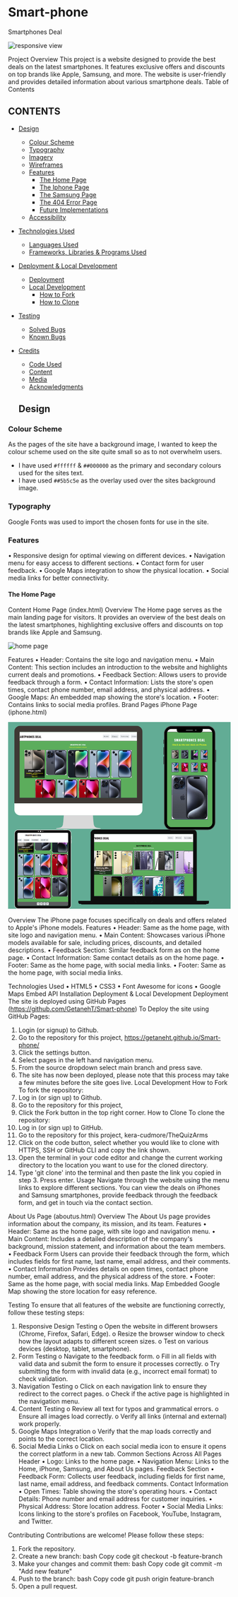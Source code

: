 # Smart-phone
Smartphones Deal

![responsive view](https://github.com/user-attachments/assets/436d9089-3f6f-4eb4-b0da-109712a7a3af)


Project Overview
This project is a website designed to provide the best deals on the latest smartphones. It features exclusive offers and discounts on top brands like Apple, Samsung, and more. The website is user-friendly and provides detailed information about various smartphone deals.
Table of Contents
## CONTENTS


* [Design](#design)
  * [Colour Scheme](#colour-scheme)
  * [Typography](#typography)
  * [Imagery](#imagery)
  * [Wireframes](#wireframes)
  * [Features](#features)
    * [The Home Page](#the-home-page)
    * [The Iphone Page](#the-game-page)
    * [The Samsung Page](#the-samsung-page)
    * [The 404 Error Page](#the-404-error-page)
    * [Future Implementations](#future-implementations)
  * [Accessibility](#accessibility)

* [Technologies Used](#technologies-used)
  * [Languages Used](#languages-used)
  * [Frameworks, Libraries & Programs Used](#frameworks-libraries--programs-used)

* [Deployment & Local Development](#deployment--local-development)
  * [Deployment](#deployment)
  * [Local Development](#local-development)
    * [How to Fork](#how-to-fork)
    * [How to Clone](#how-to-clone)

* [Testing](#testing)
  * [Solved Bugs](#solved-bugs)
  * [Known Bugs](#known-bugs)
  
* [Credits](#credits)
  * [Code Used](#code-used)
  * [Content](#content)
  * [Media](#media)
  * [Acknowledgments](#acknowledgments)
 
  ## Design

### Colour Scheme

As the pages of the site have a background image, I wanted to keep the colour scheme used on the site quite small so as to not overwhelm users.

* I have used `#ffffff` & `##000000` as the primary and secondary colours used for the sites text.
* I have used `##5b5c5e` as the overlay used over the sites background image.

### Typography

Google Fonts was used to import the chosen fonts for use in the site.

 ### Features
•	Responsive design for optimal viewing on different devices.
•	Navigation menu for easy access to different sections.
•	Contact form for user feedback.
•	Google Maps integration to show the physical location.
•	Social media links for better connectivity.

#### The Home Page
Content
Home Page (index.html)
Overview
The Home page serves as the main landing page for visitors. It provides an overview of the best deals on the latest smartphones, highlighting exclusive offers and discounts on top brands like Apple and Samsung.

![home page](https://github.com/user-attachments/assets/d84c1af9-48d4-451a-86a5-aa74872ec1b5)


Features
•	Header: Contains the site logo and navigation menu.
•	Main Content: This section includes an introduction to the website and highlights current deals and promotions.
•	Feedback Section: Allows users to provide feedback through a form.
•	Contact Information: Lists the store's open times, contact phone number, email address, and physical address.
•	Google Maps: An embedded map showing the store's location.
•	Footer: Contains links to social media profiles.
Brand Pages
iPhone Page (iphone.html)

![iphone page](asset/images/iphonepage.png)


Overview
The iPhone page focuses specifically on deals and offers related to Apple's iPhone models.
Features
•	Header: Same as the home page, with site logo and navigation menu.
•	Main Content: Showcases various iPhone models available for sale, including prices, discounts, and detailed descriptions.
•	Feedback Section: Similar feedback form as on the home page.
•	Contact Information: Same contact details as on the home page.
•	Footer: Same as the home page, with social media links.
•	Footer: Same as the home page, with social media links.


Technologies Used
•	HTML5
•	CSS3
•	Font Awesome for icons
•	Google Maps Embed API
Installation
Deployment & Local Development
Deployment
The site is deployed using GitHub Pages  (https://github.com/GetanehT/Smart-phone)
To Deploy the site using GitHub Pages:
1.	Login (or signup) to Github.
2.	Go to the repository for this project, https://getaneht.github.io/Smart-phone/
3.	Click the settings button.
4.	Select pages in the left hand navigation menu.
5.	From the source dropdown select main branch and press save.
6.	The site has now been deployed, please note that this process may take a few minutes before the site goes live.
Local Development
How to Fork
To fork the repository:
1.	Log in (or sign up) to Github.
2.	Go to the repository for this project,  
3.	Click the Fork button in the top right corner.
How to Clone
To clone the repository:
1.	Log in (or sign up) to GitHub.
2.	Go to the repository for this project, kera-cudmore/TheQuizArms
3.	Click on the code button, select whether you would like to clone with HTTPS, SSH or GitHub CLI and copy the link shown.
4.	Open the terminal in your code editor and change the current working directory to the location you want to use for the cloned directory.
5.	Type 'git clone' into the terminal and then paste the link you copied in step 3. Press enter.
Usage
Navigate through the website using the menu links to explore different sections. You can view the deals on iPhones and Samsung smartphones, provide feedback through the feedback form, and get in touch via the contact section.

 
                                                                                                                                                                                   
About Us Page (aboutus.html)
Overview
The About Us page provides information about the company, its mission, and its team.
Features
•	Header: Same as the home page, with site logo and navigation menu.
•	Main Content: Includes a detailed description of the company's background, mission statement, and information about the team members.
•	Feedback Form
Users can provide their feedback through the form, which includes fields for first name, last name, email address, and their comments.
•	Contact Information
Provides details on open times, contact phone number, email address, and the physical address of the store.
•	Footer: Same as the home page, with social media links.
Map  Embedded Google Map showing the store location for easy reference.



 
Testing
To ensure that all features of the website are functioning correctly, follow these testing steps:
1.	Responsive Design Testing
o	Open the website in different browsers (Chrome, Firefox, Safari, Edge).
o	Resize the browser window to check how the layout adapts to different screen sizes.
o	Test on various devices (desktop, tablet, smartphone).
2.	Form Testing
o	Navigate to the feedback form.
o	Fill in all fields with valid data and submit the form to ensure it processes correctly.
o	Try submitting the form with invalid data (e.g., incorrect email format) to check validation.
3.	Navigation Testing
o	Click on each navigation link to ensure they redirect to the correct pages.
o	Check if the active page is highlighted in the navigation menu.
4.	Content Testing
o	Review all text for typos and grammatical errors.
o	Ensure all images load correctly.
o	Verify all links (internal and external) work properly.
5.	Google Maps Integration
o	Verify that the map loads correctly and points to the correct location.
6.	Social Media Links
o	Click on each social media icon to ensure it opens the correct platform in a new tab.
Common Sections Across All Pages
Header
•	Logo: Links to the home page.
•	Navigation Menu: Links to the Home, iPhone, Samsung, and About Us pages.
Feedback Section
•	Feedback Form: Collects user feedback, including fields for first name, last name, email address, and feedback comments.
Contact Information
•	Open Times: Table showing the store's operating hours.
•	Contact Details: Phone number and email address for customer inquiries.
•	Physical Address: Store location address.
Footer
•	Social Media Links: Icons linking to the store's profiles on Facebook, YouTube, Instagram, and Twitter.

Contributing
Contributions are welcome! Please follow these steps:
1.	Fork the repository.
2.	Create a new branch:
bash
Copy code
git checkout -b feature-branch
3.	Make your changes and commit them:
bash
Copy code
git commit -m "Add new feature"
4.	Push to the branch:
bash
Copy code
git push origin feature-branch
5.	Open a pull request.


